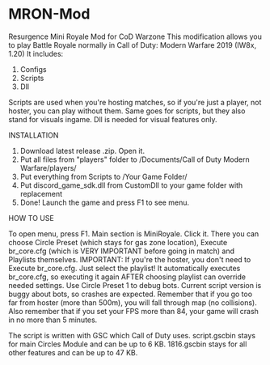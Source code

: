 # MRON-Mod
Resurgence Mini Royale Mod for CoD Warzone
This modification allows you to play Battle Royale normally in Call of Duty: Modern Warfare 2019 (IW8x, 1.20)
It includes:
1. Configs
2. Scripts
3. Dll

Scripts are used when you're hosting matches, so if you're just a player, not hoster, you can play without them. Same goes for scripts, but they also stand for visuals ingame. Dll is needed for visual features only.

INSTALLATION 

1. Download latest release .zip. Open it.
2. Put all files from "players" folder to /Documents/Call of Duty Modern Warfare/players/
3. Put everything from Scripts to /Your Game Folder/
4. Put discord_game_sdk.dll from CustomDll to your game folder with replacement
5. Done! Launch the game and press F1 to see menu.

HOW TO USE

To open menu, press F1. Main section is MiniRoyale. Click it. There you can choose Circle Preset (which stays for gas zone location), Execute br_core.cfg (which is VERY IMPORTANT before going in match) and Playlists themselves. IMPORTANT: If you're the hoster, you don't need to Execute br_core.cfg. Just select the playlist! It automatically executes br_core.cfg, so executing it again AFTER choosing playlist can override needed settings. Use Circle Preset 1 to debug bots. Current script version is buggy about bots, so crashes are expected. Remember that if you go too far from hoster (more than 500m), you will fall through map (no collisions). Also remember that if you set your FPS more than 84, your game will crash in no more than 5 minutes.

The script is written with GSC which Call of Duty uses. script.gscbin stays for main Circles Module and can be up to 6 KB. 1816.gscbin stays for all other features and can be up to 47 KB.

